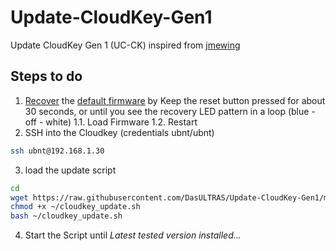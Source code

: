 # Update-CloudKey-Gen1
Update CloudKey Gen 1 (UC-CK) inspired from [jmewing](https://github.com/jmewing/uckp-gen2)

## Steps to do

1. [Recover](https://help.ui.com/hc/en-us/articles/220334168-UniFi-Cloud-Key-Emergency-Recovery-UI) the [default firmware](https://www.ubnt.com/download/unifi/unifi-cloud-key) by Keep the reset button pressed for about 30 seconds, or until you see the recovery LED pattern in a loop (blue - off - white)
  1.1. Load Firmware
  1.2. Restart
2. SSH into the Cloudkey (credentials ubnt/ubnt)
```bash
ssh ubnt@192.168.1.30
```
3. load the update script
```bash
cd
wget https://raw.githubusercontent.com/DasULTRAS/Update-CloudKey-Gen1/main/cloudkey_update.sh
chmod +x ~/cloudkey_update.sh
bash ~/cloudkey_update.sh
```
4. Start the Script until *Latest tested version installed...*
